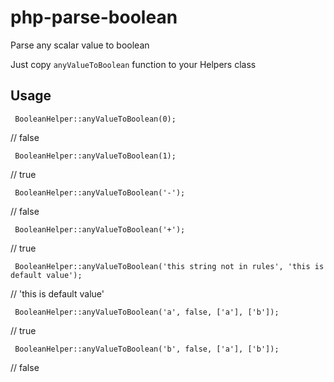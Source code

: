# php-parse-boolean
Parse any scalar value to boolean

Just copy `anyValueToBoolean` function to your Helpers class

## Usage

`
BooleanHelper::anyValueToBoolean(0);`

// false


`
BooleanHelper::anyValueToBoolean(1);`

// true


`
BooleanHelper::anyValueToBoolean('-');`

// false


`
BooleanHelper::anyValueToBoolean('+');`

// true


`
BooleanHelper::anyValueToBoolean('this string not in rules', 'this is default value');`

// 'this is default value'


`
BooleanHelper::anyValueToBoolean('a', false, ['a'], ['b']);`

// true


`
BooleanHelper::anyValueToBoolean('b', false, ['a'], ['b']);`

// false

